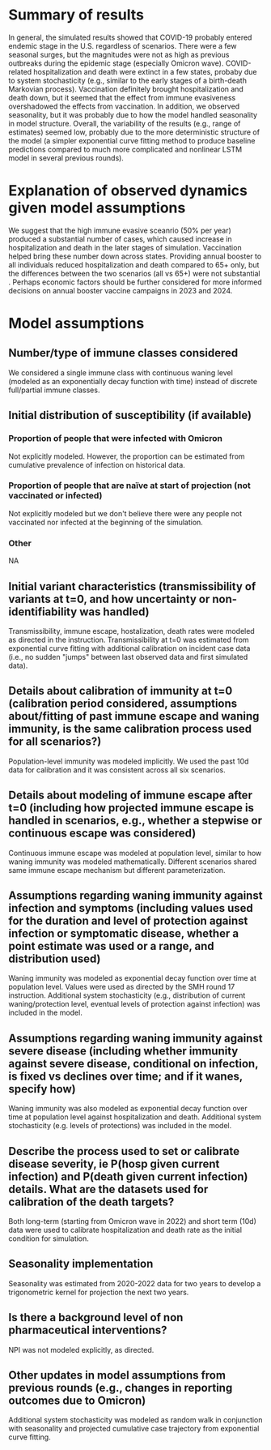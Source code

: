 
# Summary of results
In general, the simulated results showed that COVID-19 probably entered endemic stage in the U.S. regardless of scenarios. There were a few seasonal surges, but the magnitudes were not as high as previous outbreaks during the epidemic stage (especially Omicron wave). COVID-related hospitalization and death were extinct in a few states, probaby due to system stochasticity (e.g., similar to the early stages of a birth-death Markovian process). Vaccination definitely brought hospitalization and death down, but it seemed that the effect from immune evasiveness overshadowed the effects from vaccination. In addition, we observed seasonality, but it was probably due to how the model handled seasonality in model structure. Overall, the variability of the results (e.g., range of estimates) seemed low, probably due to the more deterministic structure of the model (a simpler exponential curve fitting method to produce baseline predictions compared to much more complicated and nonlinear LSTM model in several previous rounds).
# Explanation of observed dynamics given model assumptions
We suggest that the high immune evasive sceanrio (50% per year) produced a substantial number of cases, which caused increase in hospitalization and death in the later stages of simulation. Vaccination helped bring these number down across states. Providing annual booster to all individuals reduced hospitalization and death compared to 65+ only, but the differences between the two scenarios (all vs 65+) were not substantial . Perhaps economic factors should be further considered for more informed decisions on annual booster vaccine campaigns in 2023 and 2024. 
# Model assumptions
## Number/type of immune classes considered
We considered a single immune class with continuous waning level (modeled as an exponentially decay function with time) instead of discrete full/partial immune classes.
## Initial distribution of susceptibility (if available)
### Proportion of people that were infected with Omicron
Not explicitly modeled. However, the proportion can be estimated from cumulative prevalence of infection on historical data.
### Proportion of people that are naïve at start of projection (not vaccinated or infected)
Not explicitly modeled but we don't believe there were any people not vaccinated nor infected at the beginning of the simulation.
### Other
NA
## Initial variant characteristics (transmissibility of variants at t=0, and how uncertainty or non-identifiability was handled) 
Transmissibility, immune escape, hostalization, death rates were modeled as directed in the instruction. Transmissibility at t=0 was estimated from exponential curve fitting with additional calibration on incident case data (i.e., no sudden "jumps" between last observed data and first simulated data).
## Details about calibration of immunity at t=0 (calibration period considered, assumptions about/fitting of past immune escape and waning immunity, is the same calibration process used for all scenarios?)
Population-level immunity was modeled implicitly. We used the past 10d data for calibration and it was consistent across all six scenarios.
## Details about modeling of immune escape after t=0 (including how projected immune escape is handled in scenarios, e.g., whether a stepwise or continuous escape was considered)
Continuous immune escape was modeled at population level, similar to how waning immunity was modeled mathematically. Different scenarios shared same immune escape mechanism but different parameterization.
## Assumptions regarding waning immunity against infection and symptoms (including values used for the duration and level of protection against infection or symptomatic disease, whether a point estimate was used or a range, and distribution used)
Waning immunity was modeled as exponential decay function over time at population level. Values were used as directed by the SMH round 17 instruction. Additional system stochasticity (e.g., distribution of current waning/protection level, eventual levels of protection against infection) was included in the model.
## Assumptions regarding waning immunity against severe disease (including whether immunity against severe disease, conditional on infection, is fixed vs declines over time; and if it wanes, specify how)
Waning immunity was also modeled as exponential decay function over time at population level against hospitalization and death. Additional system stochasticity (e.g. levels of protections) was included in the model.
## Describe the process used to set or calibrate disease severity, ie P(hosp given current infection) and P(death given current infection) details. What are the datasets used for calibration of the death targets?
Both long-term (starting from Omicron wave in 2022) and short term (10d) data were used to calibrate hospitalization and death rate as the initial condition for simulation. 
## Seasonality implementation
Seasonality was estimated from 2020-2022 data for two years to develop a trigonometric kernel for projection the next two years.
## Is there a background level of non pharmaceutical interventions?
NPI was not modeled explicitly, as directed.
## Other updates in model assumptions from previous rounds (e.g., changes in reporting outcomes due to Omicron)
Additional system stochasticity was modeled as random walk in conjunction with seasonality and projected cumulative case trajectory from exponential curve fitting.
